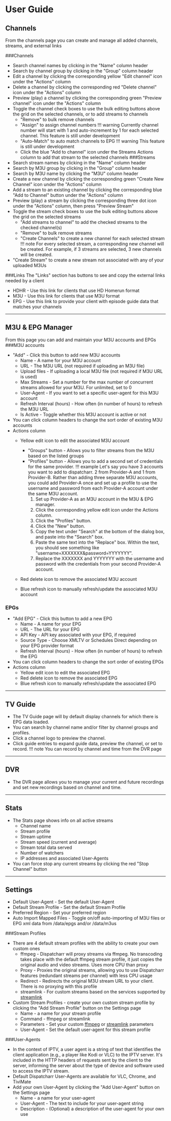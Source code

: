 # User Guide

## Channels
From the channels page you can create and manage all added channels, streams, and external links

###Channels	
* Search channel names by clicking in the "Name" column header
* Search by channel group by clicking in the "Group" column header
* Edit a channel by clicking the corresponding yellow "Edit channel" icon under the "Actions" column 
* Delete a channel by clicking the corresponding red "Delete channel" icon under the "Actions" column 
* Preview (play) a channel by clicking the corresponding green "Preview channel" icon under the "Actions" column 
* Toggle the channel check boxes to use the bulk editing buttons above the grid on the selected channels, or to add streams to channels
    * "Remove" to bulk remove channels
	* "Assign" to assign channel numbers
    !!! warning
        Currently channel number will start with 1 and auto-increment by 1 for each selected channel. This feature is still under development
	* "Auto-Match" to auto match channels to EPG
    !!! warning
		This feature is still under development
    * Click the blue "Add to channel" icon under the Streams Actions column to add that stream to the selected channels
###Streams
* Search stream names by clicking in the "Name" column header
* Search by M3U group by clicking in the "Group" column header
* Search by M3U name by clicking the "M3U" column header
* Create a new channel by clicking the corresponding green "Create New Channel" icon under the "Actions" column 
* Add a stream to an existing channel by clicking the corresponding blue "Add to Channel" button under the "Actions" column 
* Preview (play) a stream by clicking the corresponding three dot icon under the "Actions" column, then press "Preview Stream"
* Toggle the stream check boxes to use the bulk editing buttons above the grid on the selected streams
    * "Add streams to channel" to add the checked streams to the checked channel(s) 
    * "Remove" to bulk remove streams
	* "Create Channels" to create a new channel for each selected stream
    !!! note
        For every selected stream, a corresponding new channel will be created. For example, if 3 streams are selected, 3 new channels will be created.
* "Create Stream" to create a new stream not associated with any of your uploaded M3Us

###Links
The "Links" section has buttons to see and copy the external links needed by a client

* HDHR - Use this link for clients that use HD Homerun format
* M3U - Use this link for clients that use M3U format
* EPG - Use this link to provide your client with episode guide data that matches your channels

---

## M3U & EPG Manager
From this page you can add and maintain your M3U accounts and EPGs
###M3U accounts
* "Add" - Click this button to add new M3U accounts 
    * Name - A name for your M3U account
	* URL - The M3U URL (not required if uploading an M3U file)
	* Upload files - If uploading a local M3U file (not required if M3U URL is used)
	* Max Streams - Set a number for the max number of concurrent streams allowed for your M3U. For unlimited, set to 0
	* User-Agent - If you want to set a specific user-agent for this M3U account
	* Refresh Interval (hours) - How often (in number of hours) to refresh the M3U URL
	* Is Active - Toggle whether this M3U account is active or not
* You can click column headers to change the sort order of existing M3U accounts
* Actions column
    * Yellow edit icon to edit the associated M3U account
	    * "Groups" button - Allows you to filter streams from the M3U based on the listed groups
		* "Profiles" button - Allows you to add a second set of credentials for the same provider. 
        !!! example
            Let's say you have 3 accounts you want to add to dispatcharr. 2 from Provider-A and 1 from Provider-B. Rather than adding three separate M3U accounts, you could add Provider-A once and set up a profile to use the username and password from each Provider-A account under the same M3U account.  
	        1. Set up Provider-A as an M3U account in the M3U & EPG manager.  
			2. Click the corresponding yellow edit icon under the Actions column.  
			3. Click the "Profiles" button.  
			4. Click the "New" button.  
			5. Copy the text under "Search" at the bottom of the dialog box, and paste into the "Search" box.   
			6. Paste the same text into the "Replace" box. Within the text, you should see something like "username=XXXXXXX&password=YYYYYYY".  
			7. Replace the XXXXXXX and YYYYYYY with the username and password with the credentials from your second Provider-A account.  
	
	
	* Red delete icon to remove the associated M3U account
	* Blue refresh icon to manually refresh/update the associated M3U account
	
### EPGs
* "Add EPG" - Click this button to add a new EPG
    * Name - A name for your EPG
	* URL - The URL for your EPG 
	* API Key - API key associated with your EPG, if required
	* Source Type - Choose XMLTV or Schedules Direct depending on your EPG provider format
	* Refresh Interval (hours) - How often (in number of hours) to refresh the EPG
* You can click column headers to change the sort order of existing EPGs
* Actions column
    * Yellow edit icon to edit the associated EPG
	* Red delete icon to remove the associated EPG
	* Blue refresh icon to manually refresh/update the associated EPG
	
---
	
## TV Guide
* The TV Guide page will by default display channels for which there is EPG data loaded. 
* You can search by channel name and/or filter by channel groups and profiles.
* Click a channel logo to preview the channel. 
* Click guide entries to expand guide data, preview the channel, or set to record.
!!! note
    You can record by channel and time from the DVR page

---

## DVR
* The DVR page allows you to manage your current and future recordings and set new recordings based on channel and time.

---

## Stats
* The Stats page shows info on all active streams
    * Channel name
	* Stream profile
    * Stream uptime
	* Stream speed (current and average)
	* Stream total data served
	* Number of watchers
	* IP addresses and associated User-Agents
* You can force stop any current streams by clicking the red "Stop Channel" button

---

## Settings
* Default User-Agent - Set the default User-Agent
* Default Stream Profile - Set the default Stream Profile
* Preferred Region - Set your preferred region
* Auto Import Mapped Files - Toggle on/off auto-importing of M3U files or EPG xml data from /data/epgs and/or /data/m3us

###Stream Profiles
* There are 4 default stream profiles with the ability to create your own custom ones
    * ffmpeg - Dispatcharr will proxy streams via ffmpeg. No transcoding takes place with the default ffmpeg stream profile, it just copies the original audio and video streams. Uses more CPU than proxy
    * Proxy - Proxies the original streams, allowing you to use Dispatcharr features (redundant streams per channel) with less CPU usage
    * Redirect - Redirects the original M3U stream URL to your client. There is no proxying with this profile
    * streamlink - For custom streams based on the services supported by [streamlink](https://streamlink.github.io/)
* Custom Stream Profiles - create your own custom stream profile by clicking the "Add Stream Profile" button on the Settings page
    * Name - a name for your stream profile
	* Command - ffmpeg or streamlink
	* Parameters - Set your custom [ffmpeg](https://ffmpeg.org/ffmpeg.html) or [streamlink](https://streamlink.github.io/cli.html) parameters
	* User-Agent - Set the default user-agent for this stream profile
	
###User-Agents
* In the context of IPTV, a user agent is a string of text that identifies the client application (e.g., a player like Kodi or VLC) to the IPTV server. It's included in the HTTP headers of requests sent by the client to the server, informing the server about the type of device and software used to access the IPTV stream.
* Default Dispatcharr User-Agents are available for VLC, Chrome, and TiviMate
* Add your own User-Agent by clicking the "Add User-Agent" button on the Settings page
    * Name - a name for your user-agent
	* User-Agent - The text to include for your user-agent string
	* Description - (Optional) a description of the user-agent for your own use

